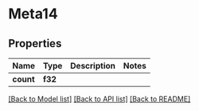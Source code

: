 # Meta14

## Properties

Name | Type | Description | Notes
------------ | ------------- | ------------- | -------------
**count** | **f32** |  | 

[[Back to Model list]](../README.md#documentation-for-models) [[Back to API list]](../README.md#documentation-for-api-endpoints) [[Back to README]](../README.md)


